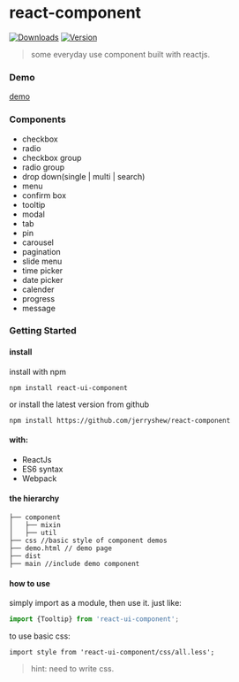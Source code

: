 # react-component  

[![Downloads](https://img.shields.io/npm/dt/react-ui-component.svg)](https://www.npmjs.com/package/react-ui-component)
[![Version](https://img.shields.io/npm/v/react-ui-component.svg)](https://www.npmjs.com/package/react-ui-component)

>some everyday use component built with reactjs.

### Demo

[demo](http://imiao.in)

 
### Components
 
* checkbox
* radio
* checkbox group
* radio group
* drop down(single | multi | search)
* menu
* confirm box
* tooltip
* modal
* tab
* pin
* carousel
* pagination
* slide menu
* time picker  
* date picker  
* calender
* progress
* message

### Getting Started

#### install

install with npm

```
npm install react-ui-component
```

or install the latest version from github

```
npm install https://github.com/jerryshew/react-component
```

#### with:

* ReactJs
* ES6 syntax
* Webpack

#### the hierarchy

```
├── component
│   ├── mixin
│   ├── util
├── css //basic style of component demos
├── demo.html // demo page
├── dist 
├── main //include demo component

```

#### how to use  

simply import as a module, then use it. just like:

```javascript
import {Tooltip} from 'react-ui-component';
```

to use basic css:  

```
import style from 'react-ui-component/css/all.less';
```


> hint: need to write css.

